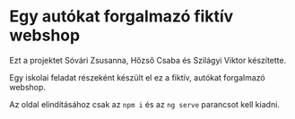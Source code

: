# Egy autókat forgalmazó fiktív webshop

Ezt a projektet Sóvári Zsusanna, Hőzső Csaba és Szilágyi Viktor készítette.

Egy iskolai feladat részeként készült el ez a fiktív, autókat forgalmazó webshop.

Az oldal elindításához csak az `npm i` és az `ng serve` parancsot kell kiadni.

